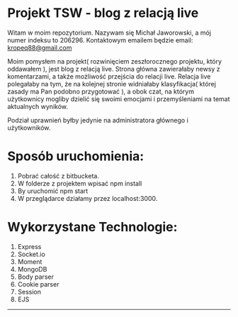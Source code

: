 Projekt TSW - blog z relacją live
================

Witam w moim repozytorium.
Nazywam się Michał Jaworowski, a mój numer indeksu to 206296.
Kontaktowym emailem będzie email:  kropeq88@gmail.com

Moim pomysłem na projekt( rozwinięciem zeszłorocznego projektu, który oddawałem ), jest blog z relacją live.
Strona główna zawierałaby newsy z komentarzami, a także możliwość przejścia do relacji live.
Relacja live polegałaby na tym, że na kolejnej stronie widniałaby klasyfikacja( której zasady ma Pan podobno przygotować ),
a obok czat, na którym użytkownicy mogliby dzielić się swoimi emocjami i przemyśleniami na temat aktualnych wyników.

Podział uprawnień byłby jedynie na administratora głównego i użytkowników.

Sposób uruchomienia:
====================
1. Pobrać całość z bitbucketa.
2. W folderze z projektem wpisać npm install
3. By uruchomić npm start
4. W przeglądarce działamy przez localhost:3000.

Wykorzystane Technologie:
=========================

1. Express
2. Socket.io
3. Moment
4. MongoDB
5. Body parser
6. Cookie parser
7. Session
8. EJS

____